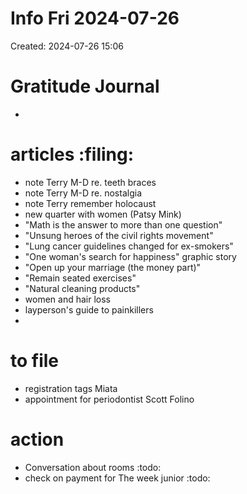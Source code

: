 # Info Fri 2024-07-26
Created: 2024-07-26 15:06

# Gratitude Journal 

- 

# articles :filing:

- note Terry M-D re. teeth braces
- note Terry M-D re. nostalgia
- note Terry remember holocaust
- new quarter with women (Patsy Mink)
- "Math is the answer to more than one question"
- "Unsung heroes of the civil rights movement"
- "Lung cancer guidelines changed for ex-smokers" 
- "One woman's search for happiness" graphic story
- "Open up your marriage (the money part)"
- "Remain seated exercises"
- "Natural cleaning products"
- women and hair loss
- layperson's guide to painkillers
-
# to file
- registration tags Miata
- appointment for periodontist Scott Folino

# action 

- Conversation about rooms :todo:
- check on payment for The week junior :todo:
